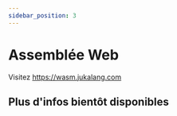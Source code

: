 ```yaml
---
sidebar_position: 3
---
```


# Assemblée Web

Visitez https://wasm.jukalang.com

## Plus d'infos bientôt disponibles